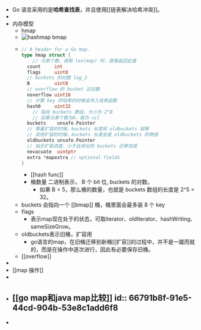 - Go 语言采用的是**哈希查找表**，并且使用[[链表解决哈希冲突]]。
-
- 内存模型
	- hmap
	- ![hashmap bmap](https://golang.design/go-questions/map/assets/0.png)
	- ```go
	  // A header for a Go map.
	  type hmap struct {
	      // 元素个数，调用 len(map) 时，直接返回此值
	  	count     int
	  	flags     uint8
	  	// buckets 的对数 log_2
	  	B         uint8
	  	// overflow 的 bucket 近似数
	  	noverflow uint16
	  	// 计算 key 的哈希的时候会传入哈希函数
	  	hash0     uint32
	      // 指向 buckets 数组，大小为 2^B
	      // 如果元素个数为0，就为 nil
	  	buckets    unsafe.Pointer
	  	// 等量扩容的时候，buckets 长度和 oldbuckets 相等
	  	// 双倍扩容的时候，buckets 长度会是 oldbuckets 的两倍
	  	oldbuckets unsafe.Pointer
	  	// 指示扩容进度，小于此地址的 buckets 迁移完成
	  	nevacuate  uintptr
	  	extra *mapextra // optional fields
	  }
	  ```
		- [[hash func]]
		- 桶数量 二进制表示， B 个 bit 位, buckets 的对数。
			- 如果 B = 5，那么桶的数量，也就是 buckets 数组的长度是 2^5 = 32。
	- buckets  会指向一个 [[bmap]] 桶，桶里面会最多装 8 个 key
	- flags
		- 表示map现在处于的状态，可取iterator、oldIterator、hashWriting、sameSizeGrow。
	- oldbuckets表示旧桶，扩容用
		- go语言的map，在旧桶迁移到新桶[[扩容]]的过程中，并不是一蹴而就的，而是在操作中逐次进行，因此有必要保存旧桶。
	- [[overflow]]
-
- [[map 操作]]
-
- [[go map和java map比较]]
  id:: 66791b8f-91e5-44cd-904b-53e8c1add6f8
	-
-